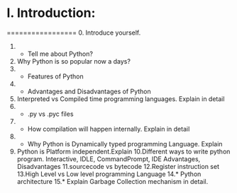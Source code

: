 # I. Introduction:
=================
0. Introduce yourself.
1. * Tell me about Python?
2. Why Python is so popular now a days?
3. * Features of Python
4. * Advantages and Disadvantages of Python 
5. Interpreted vs Compiled time programming languages. Explain in detail
6. * .py vs .pyc files 
7. * How compilation will happen internally. Explain in detail 
8. * Why Python is Dynamically typed programming Language. Explain 
9. Python is Platform independent.Explain
10.Different ways to write python program.
   Interactive, IDLE, CommandPrompt, IDE 
   Advantages, Disadvantages
11.sourcecode vs bytecode
12.Register instruction set 
13.High Level vs Low level programming Language
14.* Python architecture
15.* Explain Garbage Collection mechanism in detail.
